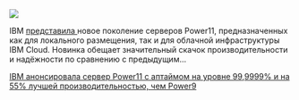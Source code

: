 <!--2025-07-11 12:21:14-->
<div class="yb">
  <div class="rss habr"><img src="https://habrastorage.org/getpro/habr/upload_files/081/30b/41a/08130b41ae0761927beaa9e1feb854e6.jpg" /><p>IBM <a href="https://newsroom.ibm.com/2025-07-08-ibm-power11-raises-the-bar-for-enterprise-it" rel="noopener noreferrer nofollow">представила </a>новое поколение серверов Power11, предназначенных как для локального размещения, так и для облачной инфраструктуры IBM Cloud. Новинка обещает значительный скачок производительности и надёжности по сравнению с предыдущим... <p class="titl"><a href="https://habr.com/ru/news/926958/?utm_source=habrahabr&utm_medium=rss&utm_campaign=926958">IBM анонсировала сервер Power11 с аптаймом на уровне 99,9999% и на 55% лучшей производительностью, чем Power9</a></p></div>
</div>
